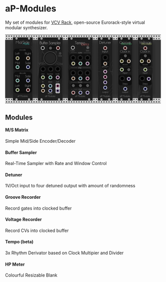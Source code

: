 # aP-Modules

   My set of modules for [VCV Rack](https://github.com/VCVRack/Rack), open-source Eurorack-style virtual modular synthesizer.
   
   ![](res/all.png?raw=true)
   

## Modules

####    M/S Matrix
   Simple Mid/Side Encoder/Decoder

####    Buffer Sampler
   Real-Time Sampler with Rate and Window Control
    
####    Detuner
   1V/Oct input to four detuned output with amount of randomness
    
####    Groove Recorder
   Record gates into clocked buffer
    
####    Voltage Recorder 
   Record CVs into clocked buffer
    
####    Tempo (beta)
   3x Rhythm Derivator based on Clock Multipier and Divider
    
####    HP Meter 
   Colourful Resizable Blank



